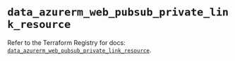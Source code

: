 # `data_azurerm_web_pubsub_private_link_resource`

Refer to the Terraform Registry for docs: [`data_azurerm_web_pubsub_private_link_resource`](https://registry.terraform.io/providers/hashicorp/azurerm/4.38.1/docs/data-sources/web_pubsub_private_link_resource).

